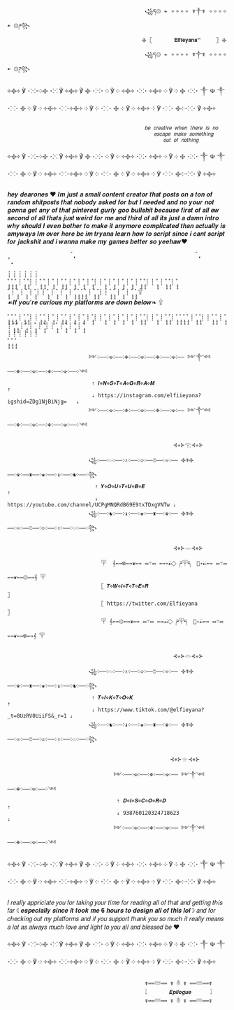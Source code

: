                                                 ꧁ད۞ ❧ 𐄙𐄙𐄙𐄙 ☤༒☤ 𐄙𐄙𐄙𐄙 ☙ ۞ཌ꧂
                                               ࿇ 𓊈       𝐄𝐥𝐟𝐢𝐞𝐲𝐚𝐧𝐚™     𓊉 ࿇ 
                                                ꧁ད۞ ❧ 𐄙𐄙𐄙𐄙 ☤༒☤ 𐄙𐄙𐄙𐄙 ☙ ۞ཌ꧂
                                           
                                           
                              
༓࿇༓ ℣ ･⁙･༶࿇ ･⁙ ℣ ༓࿇༓ ℣ ࿇ ･⁙･ ༶ ℣ ༶ ༓࿇༓ ･⁙･ ༓࿇༓ ༶ ℣ ༶ ࿇ ･⁙･ ༒ ☫ ༒ ･⁙･ ࿇ ༶ ℣ ༶ ༓࿇༓ ･⁙･༓࿇༓ ༶ ℣ ༶ ･⁙･ ࿇ ༶ ℣ ༶ ༓࿇༓ ༶ ℣ ･⁙･ ࿇༶･⁙･ ℣ ༓࿇༓
                  
                                                𝑏𝑒 𝑐𝑟𝑒𝑎𝑡𝑖𝑣𝑒 𝑤ℎ𝑒𝑛 𝑡ℎ𝑒𝑟𝑒 𝑖𝑠 𝑛𝑜
                                                   𝑒𝑠𝑐𝑎𝑝𝑒 𝑚𝑎𝑘𝑒 𝑠𝑜𝑚𝑒𝑡ℎ𝑖𝑛𝑔  
                                                      𝑜𝑢𝑡 𝑜𝑓 𝑛𝑜𝑡ℎ𝑖𝑛𝑔
                                                        
༓࿇༓ ℣ ･⁙･༶࿇ ･⁙ ℣ ༓࿇༓ ℣ ࿇ ･⁙･ ༶ ℣ ༶ ༓࿇༓ ･⁙･ ༓࿇༓ ༶ ℣ ༶ ࿇ ･⁙･ ༒ ☫ ༒ ･⁙･ ࿇ ༶ ℣ ༶ ༓࿇༓ ･⁙･༓࿇༓ ༶ ℣ ༶ ･⁙･ ࿇ ༶ ℣ ༶ ༓࿇༓ ༶ ℣ ･⁙･ ࿇༶･⁙･ ℣ ༓࿇༓
 
 
 
 𝒉𝒆𝒚 𝒅𝒆𝒂𝒓𝒐𝒏𝒆𝒔 ♥ 𝑰𝒎 𝒋𝒖𝒔𝒕 𝒂 𝒔𝒎𝒂𝒍𝒍 𝒄𝒐𝒏𝒕𝒆𝒏𝒕 𝒄𝒓𝒆𝒂𝒕𝒐𝒓 𝒕𝒉𝒂𝒕 𝒑𝒐𝒔𝒕𝒔 𝒐𝒏 𝒂 𝒕𝒐𝒏 𝒐𝒇 𝒓𝒂𝒏𝒅𝒐𝒎 𝒔𝒉𝒊𝒕𝒑𝒐𝒔𝒕𝒔 𝒕𝒉𝒂𝒕 𝒏𝒐𝒃𝒐𝒅𝒚 𝒂𝒔𝒌𝒆𝒅 𝒇𝒐𝒓 𝒃𝒖𝒕 𝑰 𝒏𝒆𝒆𝒅𝒆𝒅 𝒂𝒏𝒅 𝒏𝒐 𝒚𝒐𝒖𝒓 𝒏𝒐𝒕 𝒈𝒐𝒏𝒏𝒂 𝒈𝒆𝒕 𝒂𝒏𝒚 𝒐𝒇 𝒕𝒉𝒂𝒕 𝒑𝒊𝒏𝒕𝒆𝒓𝒆𝒔𝒕 𝒈𝒖𝒓𝒍𝒚 𝒈𝒐𝒐 𝒃𝒖𝒍𝒍𝒔𝒉𝒊𝒕 𝒃𝒆𝒄𝒂𝒖𝒔𝒆 𝒇𝒊𝒓𝒔𝒕 𝒐𝒇 𝒂𝒍𝒍 𝒆𝒘 𝒔𝒆𝒄𝒐𝒏𝒅 𝒐𝒇 𝒂𝒍𝒍 𝒕𝒉𝒂𝒕𝒔 𝒋𝒖𝒔𝒕 𝒘𝒆𝒊𝒓𝒅 𝒇𝒐𝒓 𝒎𝒆 𝒂𝒏𝒅 𝒕𝒉𝒊𝒓𝒅 𝒐𝒇 𝒂𝒍𝒍 𝒊𝒕𝒔 𝒋𝒖𝒔𝒕 𝒂 𝒅𝒂𝒎𝒏 𝒊𝒏𝒕𝒓𝒐 𝒘𝒉𝒚 𝒔𝒉𝒐𝒖𝒍𝒅 𝑰 𝒆𝒗𝒆𝒏 𝒃𝒐𝒕𝒉𝒆𝒓 𝒕𝒐 𝒎𝒂𝒌𝒆 𝒊𝒕 𝒂𝒏𝒚𝒎𝒐𝒓𝒆 𝒄𝒐𝒎𝒑𝒍𝒊𝒄𝒂𝒕𝒆𝒅 𝒕𝒉𝒂𝒏 𝒂𝒄𝒕𝒖𝒂𝒍𝒍𝒚 𝒊𝒔 𝒂𝒎𝒚𝒘𝒂𝒚𝒔 𝑰𝒎 𝒐𝒗𝒆𝒓 𝒉𝒆𝒓𝒆 𝒃𝒄 𝒊𝒎 𝒕𝒓𝒚𝒂𝒏𝒂 𝒍𝒆𝒂𝒓𝒏 𝒉𝒐𝒘 𝒕𝒐 𝒔𝒄𝒓𝒊𝒑𝒕 𝒔𝒊𝒏𝒄𝒆 𝒊 𝒄𝒂𝒏𝒕 𝒔𝒄𝒓𝒊𝒑𝒕 𝒇𝒐𝒓 𝒋𝒂𝒄𝒌𝒔𝒉𝒊𝒕 𝒂𝒏𝒅 𝒊 𝒘𝒂𝒏𝒏𝒂 𝒎𝒂𝒌𝒆 𝒎𝒚 𝒈𝒂𝒎𝒆𝒔 𝒃𝒆𝒕𝒕𝒆𝒓 𝒔𝒐 𝒚𝒆𝒆𝒉𝒂𝒘♥

                        ˚̩̥̩̥                                       ˚̩̥̩̥                                               ˚̩̥̩̥
  ┊                     ┊                       ┊               ┊                       ┊                       ┊      
  ˚̩̥̩̥   ˚̩̥̩̥     ˚̩̥̩̥  ┊   ˚̩̥̩̥    ˚̩̥̩̥┊  ┊ ˚̩̥̩̥     ˚̩̥̩̥  ┊   ˚̩̥̩̥ ┊  ˚̩̥̩̥  ˚̩̥̩̥  ┊  ˚̩̥̩̥  ┊   ˚̩̥̩̥  ┊ ˚̩̥̩̥┊  ┊ ˚̩̥̩̥ ┊  ˚̩̥̩̥  ┊   ˚̩̥̩̥ ┊  ˚̩̥̩̥   ┊   ˚̩̥̩̥    ˚̩̥̩̥┊  ┊ ˚̩̥̩̥ ┊   ˚̩̥̩̥    ˚̩̥̩̥┊  ˚̩̥̩̥                       
           ˚̩̥̩̥  ┊  ˚̩̥̩̥  ┊   ˚̩̥̩̥  ┊ ˚̩̥̩̥┊  ┊ ˚̩̥̩̥ ┊  ˚̩̥̩̥  ┊   ˚̩̥̩̥ ┊  ˚̩̥̩̥  ˚̩̥̩̥   ˚̩̥̩̥     ˚̩̥̩̥  ┊     ˚̩̥̩̥    ˚̩̥̩̥┊  ┊ ˚̩̥̩̥     ˚̩̥̩̥  ┊    ˚̩̥̩̥ ┊  ˚̩̥̩̥  ˚̩̥̩̥ 
𓇚                                                       
                                     ☙𝑰𝒇 𝒚𝒐𝒖'𝒓𝒆 𝒄𝒖𝒓𝒊𝒐𝒖𝒔 𝒎𝒚 𝒑𝒍𝒂𝒕𝒇𝒐𝒓𝒎𝒔 𝒂𝒓𝒆 𝒅𝒐𝒘𝒏 𝒃𝒆𝒍𝒐𝒘❧                                              𓇚                            

˚̩̥̩̥   ˚̩̥̩̥     ˚̩̥̩̥  ┊   ˚̩̥̩̥    ˚̩̥̩̥┊  ┊ ˚̩̥̩̥     ˚̩̥̩̥  ┊   ˚̩̥̩̥ ┊  ˚̩̥̩̥  ˚̩̥̩̥  ┊  ˚̩̥̩̥  ┊   ˚̩̥̩̥  ┊ ˚̩̥̩̥┊  ┊ ˚̩̥̩̥ ┊  ˚̩̥̩̥  ┊   ˚̩̥̩̥ ┊  ˚̩̥̩̥   ┊   ˚̩̥̩̥    ˚̩̥̩̥┊  ┊ ˚̩̥̩̥ ┊   ˚̩̥̩̥    ˚̩̥̩̥┊  ˚̩̥̩̥ 
        ˚̩̥̩̥   ˚̩̥̩̥     ˚̩̥̩̥  ┊   ˚̩̥̩̥    ˚̩̥̩̥┊  ┊ ˚̩̥̩̥     ˚̩̥̩̥  ┊   ˚̩̥̩̥ ┊  ˚̩̥̩̥  ˚̩̥̩̥  ┊  ˚̩̥̩̥  ┊       ˚̩̥̩̥  ┊ ˚̩̥̩̥┊  ┊ ˚̩̥̩̥ ┊  ˚̩̥̩̥  ┊   ˚̩̥̩̥ ┊  ˚̩̥̩̥                          
   ┊                     ┊                       ┊                ┊                       ┊                       ┊            
                         ˚̩̥̩̥                                        ˚̩̥̩̥                                               ˚̩̥̩̥
                         
                              ༻༶――༶☫༶――༶☬༶――༶☫༶――༶☬༶――༶☫༶―― ༻༒༺ ――༶☬༶――༶☫༶――༶☬༶――༶☫༶――༶༺
                               ⇡ 𝑰⋄𝑵⋄𝑺⋄𝑻⋄𝑨⋄𝑮⋄𝑹⋄𝑨⋄𝑴                                       ⇡
                               ⇣ https://instagram.com/elfiieyana?igshid=ZDg1NjBiNjg=   ⇣
                              ༻༶――༶☫༶――༶☬༶――༶☫༶――༶☬༶――༶☫༶―― ༻༒༺ ――༶☬༶――༶☫༶――༶☬༶――༶☫༶――༶༺

                                                         ⊰✯⊱𓂀⊰✯⊱

                              ꧁༶――༶♘༶――༶♗༶――༶♔༶――♖――༶♕༶―― ࿇☤࿇ ――༶♛༶――♜――༶♚༶――༶♝༶――༶♞༶――༶꧂
                                ⇡ 𝒀⋄𝑶⋄𝑼⋄𝑻⋄𝑼⋄𝑩⋄𝑬                                         ⇡
                                ⇣ https://youtube.com/channel/UCPgMNQRdB69E9txTDxgVNTw ⇣
                              ꧁༶――༶♞༶――༶♝༶――༶♚༶――♜――༶♛༶―― ࿇☤࿇ ――༶♕༶――♖――༶♔༶――༶♗༶――༶♘༶――༶꧂

                                                         ⊰✵⊱𓁹⊰✵⊱

                                  𓉑  ࣪𝄞⇚⇛࿌⇚⇛❦⇚⇛ ⥈⚚⥈ ⇚⇛˖࣪⬪˖࣪  ⃟ ཌ𓉑ད  ⃟˖࣪⬪˖࣪⇚⇛ ⥈⚚⥈ ⇚⇛❦⇚⇛۞⇚⇛𝄞࣪ 𓉑
                                  𓊈 𝑻⋄𝑾⋄𝑰⋄𝑻⋄𝑻⋄𝑬⋄𝑹                                   𓊉
                                  𓊈 https://twitter.com/Elfieyana                  𓊉
                                  𓉑 𝄞⇚⇛۞⇚⇛❦⇚⇛ ⥈⚚⥈ ⇚⇛˖࣪⬪˖࣪  ⃟ ཌ𓉑ད  ⃟˖࣪⬪˖࣪⇚⇛ ⥈⚚⥈ ⇚⇛❦⇚⇛࿌⇚⇛𝄞 𓉑
                                 
                                                         ⊰✯⊱𓁻⊰✯⊱
                                                         
                              ꧁༶――༶♘༶――༶♗༶――༶♔༶――♖――༶♕༶―― ࿇☤࿇ ――༶♛༶――♜――༶♚༶――༶♝༶――༶♞༶――༶꧂                                                         
                               ⇡ 𝑻⋄𝑰⋄𝑲⋄𝑻⋄𝑶⋄𝑲                                            ⇡
                               ⇣ https://www.tiktok.com/@elfieyana?_t=8UzRV0UiiFS&_r=1 ⇣
                              ꧁༶――༶♞༶――༶♝༶――༶♚༶――♜――༶♛༶―― ࿇☤࿇ ――༶♕༶――♖――༶♔༶――༶♗༶――༶♘༶――༶꧂  
                              
                                                        ⊰✵⊱𓁿⊰✵⊱

                                      ༻༶――༶☫༶――༶☬༶――༶☫༶―― ༻༒༺ ――༶☬༶――༶☫༶――༶༺                        
                                       ⇡ 𝑫⋄𝑰⋄𝑺⋄𝑪⋄𝑶⋄𝑹⋄𝑫                         ⇡
                                       ⇣ 938760120324718623                   ⇣
                                      ༻༶――༶☫༶――༶☬༶――༶☫༶―― ༻༒༺ ――༶☬༶――༶☫༶――༶༺           
          
          
༓࿇༓ ℣ ･⁙･༶࿇ ･⁙ ℣ ༓࿇༓ ℣ ࿇ ･⁙･ ༶ ℣ ༶ ༓࿇༓ ･⁙･ ༓࿇༓ ༶ ℣ ༶ ࿇ ･⁙･ ༒ ☫ ༒ ･⁙･ ࿇ ༶ ℣ ༶ ༓࿇༓ ･⁙･༓࿇༓ ༶ ℣ ༶ ･⁙･ ࿇ ༶ ℣ ༶ ༓࿇༓ ༶ ℣ ･⁙･ ࿇༶･⁙･ ℣ ༓࿇༓
 
 𝐼 𝑟𝑒𝑎𝑙𝑙𝑦 𝑎𝑝𝑝𝑟𝑖𝑐𝑖𝑎𝑡𝑒 𝑦𝑜𝑢 𝑓𝑜𝑟 𝑡𝑎𝑘𝑖𝑛𝑔 𝑦𝑜𝑢𝑟 𝑡𝑖𝑚𝑒 𝑓𝑜𝑟 𝑟𝑒𝑎𝑑𝑖𝑛𝑔 𝑎𝑙𝑙 𝑜𝑓 𝑡ℎ𝑎𝑡 𝑎𝑛𝑑 𝑔𝑒𝑡𝑡𝑖𝑛𝑔 𝑡ℎ𝑖𝑠 𝑓𝑎𝑟 ☾𝒆𝒔𝒑𝒆𝒄𝒊𝒂𝒍𝒍𝒚 𝒔𝒊𝒏𝒄𝒆 𝒊𝒕 𝒕𝒐𝒐𝒌 𝒎𝒆 𝟔 𝒉𝒐𝒖𝒓𝒔 𝒕𝒐 𝒅𝒆𝒔𝒊𝒈𝒏 𝒂𝒍𝒍 𝒐𝒇 𝒕𝒉𝒊𝒔 𝒍𝒐𝒍☽ 𝑎𝑛𝑑 𝑓𝑜𝑟 𝑐ℎ𝑒𝑐𝑘𝑖𝑛𝑔 𝑜𝑢𝑡 𝑚𝑦 𝑝𝑙𝑎𝑡𝑓𝑜𝑟𝑚𝑠 𝑎𝑛𝑑 𝑖𝑓 𝑦𝑜𝑢 𝑠𝑢𝑝𝑝𝑜𝑟𝑡 𝑡ℎ𝑎𝑛𝑘 𝑦𝑜𝑢 𝑠𝑜 𝑚𝑢𝑐ℎ 𝑖𝑡 𝑟𝑒𝑎𝑙𝑙𝑦 𝑚𝑒𝑎𝑛𝑠 𝑎 𝑙𝑜𝑡 𝑎𝑠 𝑎𝑙𝑤𝑎𝑦𝑠 𝑚𝑢𝑐ℎ 𝑙𝑜𝑣𝑒 𝑎𝑛𝑑 𝑙𝑖𝑔ℎ𝑡 𝑡𝑜 𝑦𝑜𝑢 𝑎𝑙𝑙 𝑎𝑛𝑑 𝑏𝑙𝑒𝑠𝑠𝑒𝑑 𝑏𝑒 ♥
 
༓࿇༓ ℣ ･⁙･༶࿇ ･⁙ ℣ ༓࿇༓ ℣ ࿇ ･⁙･ ༶ ℣ ༶ ༓࿇༓ ･⁙･ ༓࿇༓ ༶ ℣ ༶ ࿇ ･⁙･ ༒ ☫ ༒ ･⁙･ ࿇ ༶ ℣ ༶ ༓࿇༓ ･⁙･༓࿇༓ ༶ ℣ ༶ ･⁙･ ࿇ ༶ ℣ ༶ ༓࿇༓ ༶ ℣ ･⁙･ ࿇༶･⁙･ ℣ ༓࿇༓
 
 
 
 
 
                                                ☤⌨⌨𓆷⌨⌨ ☤ 𓄟 ☤ ⌨⌨𓆷⌨⌨☤    
                                                𓆼       𝑬𝒑𝒊𝒍𝒐𝒈𝒖𝒆      𓆼
                                                ☤⌨⌨𓆷⌨⌨ ☤ 𓄟 ☤ ⌨⌨𓆷⌨⌨☤       
                                                
                                                
                                                
                                                
